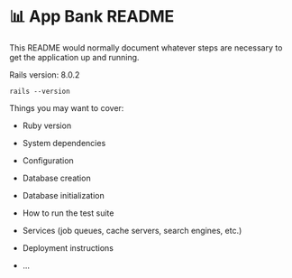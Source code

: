 # 📊 App Bank README

This README would normally document whatever steps are necessary to get the
application up and running.

Rails version: 8.0.2

```
rails --version

```

Things you may want to cover:

* Ruby version

* System dependencies

* Configuration

* Database creation

* Database initialization

* How to run the test suite

* Services (job queues, cache servers, search engines, etc.)

* Deployment instructions

* ...

